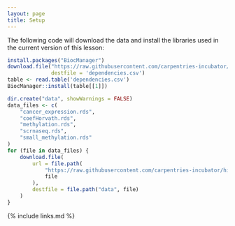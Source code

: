 ```yaml
---
layout: page
title: Setup
---
```


The following code will download the data and install the libraries
used in the current version of this lesson:

```r
install.packages("BiocManager")
download.file("https://raw.githubusercontent.com/carpentries-incubator/high-dimensional-stats-r/gh-pages/dependencies.csv",
              destfile = 'dependencies.csv')
table <- read.table('dependencies.csv')
BiocManager::install(table[[1]])

dir.create("data", showWarnings = FALSE)
data_files <- c(
    "cancer_expression.rds",
    "coefHorvath.rds",
    "methylation.rds",
    "scrnaseq.rds",
    "small_methylation.rds"
)
for (file in data_files) {
    download.file(
        url = file.path(
            "https://raw.githubusercontent.com/carpentries-incubator/high-dimensional-stats-r/gh-pages/data",
            file
        ),
        destfile = file.path("data", file)
    )
}
```


{% include links.md %}
